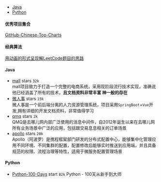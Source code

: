 - [Java](#Java)
- [Python](#Python)

#### 优秀项目集合
[GitHub-Chinese-Top-Charts](https://github.com/kon9chunkit/GitHub-Chinese-Top-Charts#Python)
#### 经典算法
[用动画的形式呈现解LeetCode题目的思路](https://github.com/MisterBooo/LeetCodeAnimation)

#### Java
- [mall](https://github.com/macrozheng/mall) stars `32k`   
  mall项目致力于打造一个完整的电商系统，采用现阶段流行技术实现，准确说他已经涵盖了所有的技术，**且文档资料非常丰富 神一般的存在**
- [微人事](https://github.com/lenve/vhr)   stars `15k`   
  微人事是一个前后端分离的人力资源管理系统，项目采用`SpringBoot`+`Vue`开发,拥有详细的开发文档资料，非常值得学习
- [qmq](https://github.com/qunarcorp/qmq) stars `2k`   
  QMQ是去哪儿网内部广泛使用的消息中间件，自2012年诞生以来在去哪儿网所有业务场景中广泛的应用，包括跟交易息息相关的订单场景
- [apollo](https://github.com/ctripcorp/apollo) stars `20k`   
  Apollo（阿波罗）是携程框架部门研发的分布式配置中心，能够集中化管理应用不同环境、不同集群的配置，配置修改后能够实时推送到应用端，并且具备规范的权限、流程治理等特性，适用于微服务配置管理场景

#### Python
- [Python-100-Days](https://github.com/jackfrued/Python-100-Days) start `82k`
   Python - 100天从新手到大师
